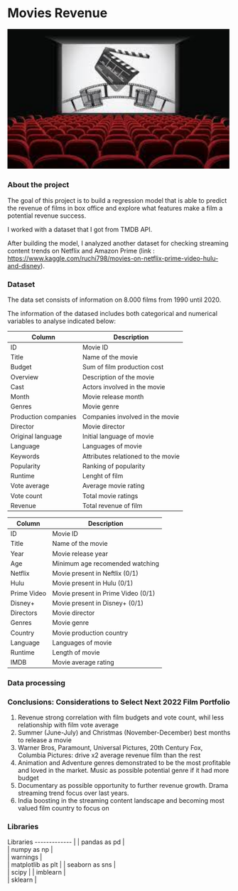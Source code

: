 # Movies Revenue

<img src="https://github.com/silviagonzalez98/Movies-Box-Office-Revenue/blob/main/images/descarga.jpeg?raw=true.png" width="500" />

### About the project

The goal of this project is to build a regression model that is able to predict the revenue of films in box office and explore what features make a film a potential revenue success.

I worked with a dataset that I got from TMDB API. 

After building the model, I analyzed another dataset for checking streaming content trends on Netflix and Amazon Prime (link : https://www.kaggle.com/ruchi798/movies-on-netflix-prime-video-hulu-and-disney).

### Dataset
The data set consists of information on 8.000 films from 1990 until 2020. 

The information of the datased includes both categorical and numerical variables to analyse indicated below:

|Column | Description |	
------------- | -------------| 
|ID|	Movie ID|
|Title|	Name of the movie|
|Budget	| Sum of film production cost|
|Overview|	Description of the movie|
|Cast |	Actors involved in the movie|
|Month	|	Movie release month |
|Genres	|	Movie genre|
|Production companies	| Companies involved in the movie|
|Director | Movie director|
|	Original language|	Initial language of movie|
|	Language|	Languages of movie|
|Keywords |	Attributes relationed to the movie|
|Popularity	| Ranking of popularity|
|Runtime|	Lenght of film|
|Vote average	|	Average movie rating|
|Vote count |	Total movie ratings|
|Revenue |	Total revenue of film|



|Column | Description |	
------------- | -------------| 
|ID|	Movie ID|
|Title|	Name of the movie|
|Year	| Movie release year|
|Age|	Minimum age recomended watching|
|Netflix	| Movie present in Neftlix (0/1)|
|Hulu|	Movie present in Hulu (0/1)|
|Prime Video	|	Movie present in Prime Video (0/1)|
|Disney+ |	Movie present in Disney+ (0/1)|
|Directors |	Movie director|
|Genres	|	Movie genre|
|Country	|	Movie production country |
|	Language|	Languages of movie|
|Runtime |	Length of movie|
|IMDB |	Movie average rating|


### Data processing


### Conclusions: Considerations to Select Next 2022 Film Portfolio
1. Revenue strong correlation with film budgets and vote count, whil less relationship with film vote average
2. Summer (June-July) and Christmas (November-December) best months to release a movie
3. Warner Bros, Paramount, Universal Pictures, 20th Century Fox, Columbia Pictures: drive x2 average revenue film
than the rest
4. Animation and Adventure genres demonstrated to be the most profitable and loved in the market. Music as
possible potential genre if it had more budget
5. Documentary as possible opportunity to further revenue growth. Drama streaming trend focus over last years.
6. India boosting in the streaming content landscape and becoming most valued film country to focus on

### Libraries

Libraries
------------- |
|	pandas as pd |	
|	numpy as np |	
|	warnings |	
|	matplotlib as plt |	
|	seaborn as sns |	
|	scipy |	
|	imblearn |	
|	sklearn |	
